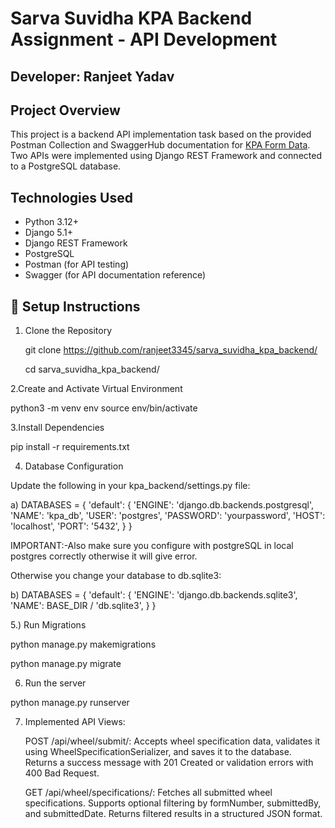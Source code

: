 # Sarva Suvidha KPA Backend Assignment - API Development

##  Developer: Ranjeet Yadav

##  Project Overview

This project is a backend API implementation task based on the provided Postman Collection and SwaggerHub documentation for [KPA Form Data](https://app.swaggerhub.com/apis/sarvasuvidhaen/kpa-form_data/1.0.0).  
Two APIs were implemented using Django REST Framework and connected to a PostgreSQL database.



##  Technologies Used

- Python 3.12+
- Django 5.1+
- Django REST Framework
- PostgreSQL
- Postman (for API testing)
- Swagger (for API documentation reference)


## 🔧 Setup Instructions

1. Clone the Repository
   
   git clone https://github.com/ranjeet3345/sarva_suvidha_kpa_backend/
   
   cd sarva_suvidha_kpa_backend/   



2.Create and Activate Virtual Environment

python3 -m venv env
source env/bin/activate

3.Install Dependencies

pip install -r requirements.txt


4. Database Configuration

Update the following in your kpa_backend/settings.py file:

a) DATABASES = {
    'default': {
        'ENGINE': 'django.db.backends.postgresql',
        'NAME': 'kpa_db',
        'USER': 'postgres',
        'PASSWORD': 'yourpassword',
        'HOST': 'localhost',
        'PORT': '5432',
    }
}

IMPORTANT:-Also make sure you configure with postgreSQL in local postgres correctly otherwise it will give error.

Otherwise you change your database to db.sqlite3:

b) DATABASES = {
    'default': {
        'ENGINE': 'django.db.backends.sqlite3',
        'NAME': BASE_DIR / 'db.sqlite3',
    }
}



5.) Run Migrations

python manage.py makemigrations


python manage.py migrate


6) Run the server

python manage.py runserver


7) Implemented API Views:

    POST /api/wheel/submit/: Accepts wheel specification data, validates it using WheelSpecificationSerializer, and saves it to the database. Returns a success message with 201 Created or validation errors with 400 Bad Request.

    GET /api/wheel/specifications/: Fetches all submitted wheel specifications. Supports optional filtering by formNumber, submittedBy, and submittedDate. Returns filtered results in a structured JSON format.
